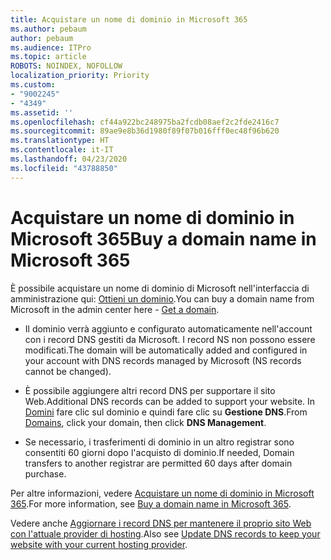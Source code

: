 ```yaml
---
title: Acquistare un nome di dominio in Microsoft 365
ms.author: pebaum
author: pebaum
ms.audience: ITPro
ms.topic: article
ROBOTS: NOINDEX, NOFOLLOW
localization_priority: Priority
ms.custom:
- "9002245"
- "4349"
ms.assetid: ''
ms.openlocfilehash: cf44a922bc248975ba2fcdb08aef2c2fde2416c7
ms.sourcegitcommit: 89ae9e8b36d1980f89f07b016fff0ec48f96b620
ms.translationtype: HT
ms.contentlocale: it-IT
ms.lasthandoff: 04/23/2020
ms.locfileid: "43788850"
---
```

# <a name="buy-a-domain-name-in-microsoft-365"></a><span data-ttu-id="bab52-102">Acquistare un nome di dominio in Microsoft 365</span><span class="sxs-lookup"><span data-stu-id="bab52-102">Buy a domain name in Microsoft 365</span></span>

<span data-ttu-id="bab52-103">È possibile acquistare un nome di dominio di Microsoft nell'interfaccia di amministrazione qui: [Ottieni un dominio](https://admin.microsoft.com/Domains/Buy).</span><span class="sxs-lookup"><span data-stu-id="bab52-103">You can buy a domain name from Microsoft in the admin center here - [Get a domain](https://admin.microsoft.com/Domains/Buy).</span></span>

- <span data-ttu-id="bab52-104">Il dominio verrà aggiunto e configurato automaticamente nell'account con i record DNS gestiti da Microsoft. I record NS non possono essere modificati.</span><span class="sxs-lookup"><span data-stu-id="bab52-104">The domain will be automatically added and configured in your account with DNS records managed by Microsoft (NS records cannot be changed).</span></span>

- <span data-ttu-id="bab52-105">È possibile aggiungere altri record DNS per supportare il sito Web.</span><span class="sxs-lookup"><span data-stu-id="bab52-105">Additional DNS records can be added to support your website.</span></span>  <span data-ttu-id="bab52-106">In [Domini](https://admin.microsoft.com/AdminPortal/Home#/Domains) fare clic sul dominio e quindi fare clic su **Gestione DNS**.</span><span class="sxs-lookup"><span data-stu-id="bab52-106">From [Domains](https://admin.microsoft.com/AdminPortal/Home#/Domains), click your domain, then click **DNS Management**.</span></span>

- <span data-ttu-id="bab52-107">Se necessario, i trasferimenti di dominio in un altro registrar sono consentiti 60 giorni dopo l'acquisto di dominio.</span><span class="sxs-lookup"><span data-stu-id="bab52-107">If needed, Domain transfers to another registrar are permitted 60 days after domain purchase.</span></span>

<span data-ttu-id="bab52-108">Per altre informazioni, vedere [Acquistare un nome di dominio in Microsoft 365](https://docs.microsoft.com/microsoft-365/admin/get-help-with-domains/buy-a-domain-name?view=o365-worldwide).</span><span class="sxs-lookup"><span data-stu-id="bab52-108">For more information, see [Buy a domain name in Microsoft 365](https://docs.microsoft.com/microsoft-365/admin/get-help-with-domains/buy-a-domain-name?view=o365-worldwide).</span></span>

<span data-ttu-id="bab52-109">Vedere anche [Aggiornare i record DNS per mantenere il proprio sito Web con l'attuale provider di hosting](https://docs.microsoft.com/alchemyinsights/update-dns-records-to-keep-your-website-with-your-current-hosting-provider-0).</span><span class="sxs-lookup"><span data-stu-id="bab52-109">Also see [Update DNS records to keep your website with your current hosting provider](https://docs.microsoft.com/alchemyinsights/update-dns-records-to-keep-your-website-with-your-current-hosting-provider-0).</span></span>
